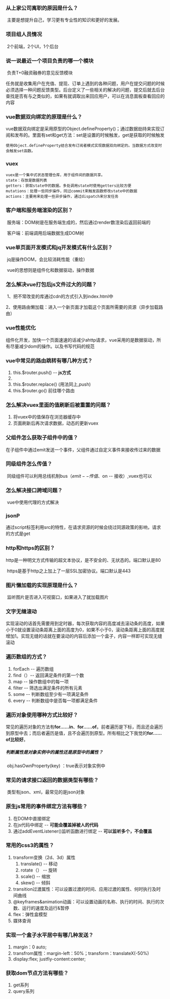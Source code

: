 ### 从上家公司离职的原因是什么？

​	主要是想提升自己，学习更有专业性的知识和更好的发展。

### 项目组人员情况

​	2个前端，2个UI，1个后台

### 说一说最近一个项目负责的哪一个模块

​	负责T+0融资融券的意见反馈模块

​	任务就是收集用户在充值、提现、订单上遇到的各种问题，用户在提交问题的时候必须选择一种问题反馈类型。后台定义了一些相关的解决的问题，提交后就去后台查找是否有与之类似的，如果有就调取出来回应用户，可以在消息面板查看回应的内容

### vue数据双向绑定的原理是什么？

​	vue数据双向绑定是采用原型的Object.defineProperty()；通过数据劫持来实现订阅和发布的。里面有set和get方法：set是设置的时候触发，get是获取的时候触发

```
使用Object.defineProperty结合发布订阅者模式实现数据双向绑定的。当数据方式改变时会触发set函数。
```

### vuex

```
vuex是一个集中式状态管理仓库，用于组件间的数据共享。
state：存放是数据列表
getters：获取state中的数据。多处调用state时使用getters比较方便
mutations：处理一些同步操作，同过commit来触发函数修改state中的数据
actions：主要用来处理一些异步操作，通过dispatch来分发任务
```

### 客户端和服务端渲染的区别？

​	服务端：DOM树是在服务端生成的，然后通过render数渲染后返回前端的

​	客户端：前端调用后端数据生成DOM树

### vue单页面开发模式和jq开发模式有什么区别？

​	jq是操作DOM，会比较消耗性能（重绘）

​	vue的思想则是组件化和数据驱动，操作数据

### 怎么解决vue打包后js文件过大的问题？

​	1、把不常改变的库通过cdn的方式引入到index.html中

​	2、使用路由懒加载：进入一个新页面才加载这个页面所需要的资源（异步加载路由）

### vue性能优化

​	组件化开发，加快一个页面速速的话减少ahttp请求，vue采用的是数据驱动，所有尽量减少dom的操作。以及书写代码的规范

### vue中常见的路由跳转有哪几种方式？

1. this.$router.push() -- **js方式**
2. <router-link :to="路由"></router-link>
3. this.$router.replace() (用法同上,push)
4. this.$router.go() 前往哪个路由

### 怎么解决vuex里面的值刷新后被重置的问题？

1. 将vuex中的值保存在浏览器缓存中
2. 页面刷新后再次请求数据，动态的更新vuex

### 父组件怎么获取子组件中的值？

​	在子组件中通过emit发送一个事件，父组件通过自定义事件来接收传过来的数据

### 同级组件怎么传值？

​	同级组件可以利用总线机制bus（$emit -- 传值、$on -- 接收）,vuex也可以

### 怎么解决接口跨域问题？

​	vue中使用代理的方式解决

### jsonP

​	通过script标签利用src的特性，在请求资源的时候会绕过同源政策的影响，请求的方式是get

### http和https的区别？

​	http是一种明文方式传输的超文本协议，是不安全的、无状态的。端口默认是80

​	https是基于http之上加上了一层SSL加密协议。端口默认是443

### 图片懒加载的实现原理是什么？

​	监听图片是否进入可视窗口，如果进入了就加载图片

### 文字无缝滚动

​	实现滚动的话首先需要用到定时器，每次获取内容的高度减去滚动条的高度，如果小于0就设置滚动条距离上面的高度为0，如果不小于0，滚动条距离上面的高度就增加1。实现无缝的话就在要滚动的内容后添加一个盒子，内容一样即可实现无缝滚动

### 遍历数组的方式？

1. forEach  -- 遍历数组
2. find（）-- 返回满足条件的第一个数
3. map -- 操作数组中的每一项
4. filter -- 筛选出满足条件的所有元素
5. some -- 判断数组至少有一项满足条件
6. every -- 判断数组中是否每一项都满足条件

### 遍历对象使用哪种方式比较好？

​	常见的遍历对象的方法有**for……in**、**for……of**。前者遍历是下标，而且还会遍历到原型中去；而后者遍历是值，且不会遍历到原型。所有相比之下我觉的**for……of比较好**。

##### 	判断属性是对象实例中的属性还是原型中的属性？

​		obj.hasOwnProperty(key)  ：true表示对象实例中

### 常见的请求接口返回的数据类型有哪些？

​	类型有json、xml，最常见的是json对象

### 原生js常用的事件绑定方法有哪些？

1. 在DOM中直接绑定
2. 在js代码中绑定 -- **可能会覆盖掉被人的代码**
3. 通过addEventListener()监听函数进行绑定 -- **可以监听多个，不会覆盖**

### 常用的css3的属性？

1. transform变换（2d、3d）属性
   1. translate() -- 移动
   2. rotate（） -- 旋转
   3. scale() -- 缩放
   4. skew() -- 倾斜
2. transition过渡属性：可以设置过渡的时间、应用过渡的属性、何时执行及时间曲线
3. @keyframes&animation动画：可以设置动画的名称、执行的时间、执行的次数、运行的速度及运行&暂停
4. flex：弹性盒模型
5. 媒体查询

### 实现一个盒子水平居中有哪几种发送？

1. margin：0 auto;
2. transfrom属性：margin-left：50%；transform：translateX(-50%)
3. display:flex; justfiy-content:center;

### 获取dom节点方法有哪些？

1. get系列
2. query系列